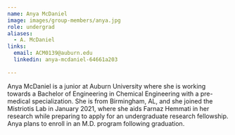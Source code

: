 ```yaml
---
name: Anya McDaniel
image: images/group-members/anya.jpg
role: undergrad
aliases:
  - A. McDaniel
links:
  email: ACM0139@auburn.edu
  linkedin: anya-mcdaniel-64661a203
  
---
```


Anya McDaniel is a junior at Auburn University where she is working towards a Bachelor of Engineering in Chemical Engineering with a pre-medical specialization. She is from Birmingham, AL, and she joined the Mistriotis Lab in January 2021, where she aids Farnaz Hemmati in her research while preparing to apply for an undergraduate research fellowship. Anya plans to enroll in an M.D. program following graduation.
